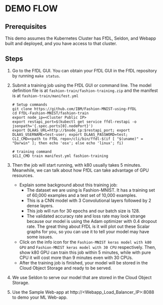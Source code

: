 # DEMO FLOW

## Prerequisites
This demo assumes the Kubernetes Cluster has FfDL, Seldon, and Webapp built and deployed, and you have access to that cluster.

## Steps
1. Go to the FfDL GUI. You can obtain your FfDL GUI in the FfDL repository by running `make status`.

2. Submit a training job using the FfDL GUI or command line. The model definition file is at `fashion-train/fashion-training.zip` and the manifest is at `fashion-train/manifest.yml`
   ```shell
   # Setup commands
   git clone https://github.com/IBM/Fashion-MNIST-using-FfDL
   cd FfDL-Fashion-MNIST/fashion-train
   export node_ip=<Cluster Public IP>
   export restapi_port=$(kubectl get service ffdl-restapi -o jsonpath='{.spec.ports[0].nodePort}')
   export DLAAS_URL=http://$node_ip:$restapi_port; export DLAAS_USERNAME=test-user; export DLAAS_PASSWORD=test;
   CLI_CMD=<path to FfDL repo>/cli/bin/ffdl-$(if [ "$(uname)" = "Darwin" ]; then echo 'osx'; else echo 'linux'; fi)
   ```

   ```shell
   # training command
   $CLI_CMD train manifest.yml fashion-training
   ```

3. Then the job will start running, with k80 usually takes 5 minutes. Meanwhile, we can talk about how FfDL can take advantage of GPU resources.
    * Explain some background about this training job:
      * The dataset we are using is Fashion-MNIST. It has a training set of 60,000 examples and a test set of 10,000 examples.
      * This is a CNN model with 3 Convolutional layers followed by 2 dense layers.
      * This job will run for 30 epochs and our batch size is 128.
      * The validated accuracy rate and loss rate may look strange because our model is using the Adam optimizer with 0.4 dropout rate. The great thing about FfDL is it will plot out these Scalar graphs for you, so you can use it to tell your model may have some issues.
    * Click on the info icon for the `Fashion-MNIST keras model with k80 GPU` and `Fashion-MNIST keras model with 30 CPU` respectively. Then, show k80 GPU can train this job within 5 minutes, while with pure CPU it will cost more than 9 minutes even with 30 CPUs.
    * After the training job is finished, your model will be stored in the Cloud Object Storage and ready to be served.

4. We use Seldon to serve our model that are stored in the Cloud Object Storage.

5. Use the Sample Web-app at http://<Webapp_Load_Balancer_IP>:8088 to demo your ML Web-app.
